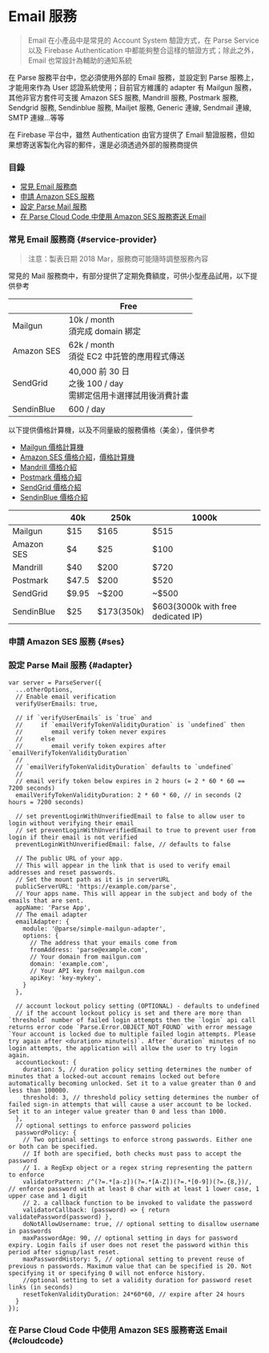# Email 服務

> Email 在小產品中是常見的 Account System 驗證方式，在 Parse Service 以及 Firebase Authentication 中都能夠整合這樣的驗證方式；除此之外，Email 也常設計為輔助的通知系統

在 Parse 服務平台中，您必須使用外部的 Email 服務，並設定到 Parse 服務上，才能用來作為 User 認證系統使用；目前官方維護的 adapter 有 Mailgun 服務，其他非官方套件可支援 Amazon SES 服務, Mandrill 服務, Postmark 服務, Sendgrid 服務, Sendinblue 服務, Mailjet 服務, Generic 連線, Sendmail 連線, SMTP 連線...等等

在 Firebase 平台中，雖然 Authentication 由官方提供了 Email 驗證服務，但如果想寄送客製化內容的郵件，還是必須透過外部的服務商提供

### 目錄

* [常見 Email 服務商](#service-provider)
* [申請 Amazon SES 服務](#ses)
* [設定 Parse Mail 服務](#adapter)
* [在 Parse Cloud Code 中使用 Amazon SES 服務寄送 Email](#cloudcode)

### 常見 Email 服務商 {#service-provider}

> 注意：製表日期 2018 Mar，服務商可能隨時調整服務內容

常見的 Mail 服務商中，有部分提供了定期免費額度，可供小型產品試用，以下提供參考

|  | Free | 
| --- | --- |
| Mailgun | 10k / month <br> 須完成 domain 綁定 |
| Amazon SES | 62k / month <br> 須從 EC2 中託管的應用程式傳送 |
| SendGrid | 40,000 前 30 日 <br> 之後 100 / day <br> 需綁定信用卡選擇試用後消費計畫 |
| SendinBlue | 600 / day |

以下提供價格計算機，以及不同量級的服務價格（美金），僅供參考
* [Mailgun 價格計算機](https://www.mailgun.com/pricing-2)
* [Amazon SES 價格介紹](https://aws.amazon.com/tw/ses/pricing/)，[價格計算機](https://calculator.s3.amazonaws.com/index.html)
* [Mandrill 價格介紹](https://www.mandrill.com/pricing/)
* [Postmark 價格介紹](https://postmarkapp.com/pricing)
* [SendGrid 價格介紹](https://sendgrid.com/pricing/)
* [SendinBlue 價格介紹](https://www.sendinblue.com/pricing/)

|  | 40k | 250k | 1000k |
| --- | --- | --- | --- |
| Mailgun | $15 | $165 | $515 |
| Amazon SES | $4 | $25 | $100 |
| Mandrill | $40 | $200 | $720 |
| Postmark | $47.5 | $200 | $520 |
| SendGrid | $9.95 | ~$200 | ~$500 |
| SendinBlue | $25 | $173(350k)  | $603(3000k with free dedicated IP) |

### 申請 Amazon SES 服務 {#ses}


### 設定 Parse Mail 服務 {#adapter}

```
var server = ParseServer({
  ...otherOptions,
  // Enable email verification
  verifyUserEmails: true,

  // if `verifyUserEmails` is `true` and
  //     if `emailVerifyTokenValidityDuration` is `undefined` then
  //        email verify token never expires
  //     else
  //        email verify token expires after `emailVerifyTokenValidityDuration`
  //
  // `emailVerifyTokenValidityDuration` defaults to `undefined`
  //
  // email verify token below expires in 2 hours (= 2 * 60 * 60 == 7200 seconds)
  emailVerifyTokenValidityDuration: 2 * 60 * 60, // in seconds (2 hours = 7200 seconds)

  // set preventLoginWithUnverifiedEmail to false to allow user to login without verifying their email
  // set preventLoginWithUnverifiedEmail to true to prevent user from login if their email is not verified
  preventLoginWithUnverifiedEmail: false, // defaults to false

  // The public URL of your app.
  // This will appear in the link that is used to verify email addresses and reset passwords.
  // Set the mount path as it is in serverURL
  publicServerURL: 'https://example.com/parse',
  // Your apps name. This will appear in the subject and body of the emails that are sent.
  appName: 'Parse App',
  // The email adapter
  emailAdapter: {
    module: '@parse/simple-mailgun-adapter',
    options: {
      // The address that your emails come from
      fromAddress: 'parse@example.com',
      // Your domain from mailgun.com
      domain: 'example.com',
      // Your API key from mailgun.com
      apiKey: 'key-mykey',
    }
  },

  // account lockout policy setting (OPTIONAL) - defaults to undefined
  // if the account lockout policy is set and there are more than `threshold` number of failed login attempts then the `login` api call returns error code `Parse.Error.OBJECT_NOT_FOUND` with error message `Your account is locked due to multiple failed login attempts. Please try again after <duration> minute(s)`. After `duration` minutes of no login attempts, the application will allow the user to try login again.
  accountLockout: {
    duration: 5, // duration policy setting determines the number of minutes that a locked-out account remains locked out before automatically becoming unlocked. Set it to a value greater than 0 and less than 100000.
    threshold: 3, // threshold policy setting determines the number of failed sign-in attempts that will cause a user account to be locked. Set it to an integer value greater than 0 and less than 1000.
  },
  // optional settings to enforce password policies
  passwordPolicy: {
    // Two optional settings to enforce strong passwords. Either one or both can be specified. 
    // If both are specified, both checks must pass to accept the password
    // 1. a RegExp object or a regex string representing the pattern to enforce 
    validatorPattern: /^(?=.*[a-z])(?=.*[A-Z])(?=.*[0-9])(?=.{8,})/, // enforce password with at least 8 char with at least 1 lower case, 1 upper case and 1 digit
    // 2. a callback function to be invoked to validate the password  
    validatorCallback: (password) => { return validatePassword(password) }, 
    doNotAllowUsername: true, // optional setting to disallow username in passwords
    maxPasswordAge: 90, // optional setting in days for password expiry. Login fails if user does not reset the password within this period after signup/last reset. 
    maxPasswordHistory: 5, // optional setting to prevent reuse of previous n passwords. Maximum value that can be specified is 20. Not specifying it or specifying 0 will not enforce history.
    //optional setting to set a validity duration for password reset links (in seconds)
    resetTokenValidityDuration: 24*60*60, // expire after 24 hours
  }
});
```

### 在 Parse Cloud Code 中使用 Amazon SES 服務寄送 Email {#cloudcode}

